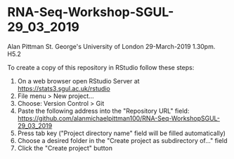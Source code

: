 # RNA-Seq-Workshop-SGUL-29_03_2019


Alan Pittman
St. George's University of London
29-March-2019
1.30pm. H5.2

To create a copy of this repository in RStudio follow these steps:

1. On a web browser open RStudio Server at https://stats3.sgul.ac.uk/rstudio
2. File menu > New project...
3. Choose: Version Control > Git
4. Paste the following address into the "Repository URL" field: https://github.com/alanmichaelpittman100/RNA-Seq-WorkshopSGUL-29_03_2019
5. Press tab key ("Project directory name" field will be filled automatically)
6. Choose a desired folder in the "Create project as subdirectory of..." field
7. Click the "Create project" button
